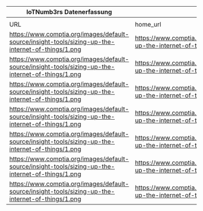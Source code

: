 |IoTNumb3rs Datenerfassung|||||||||||
| ---- | ---- | ---- | ---- | ---- | ---- | ---- | ---- | ---- | ---- | ---- |
||||||||||||
|URL|home_url|filename|device_class|device_count|market_class|market_volume|prognosis_year|publication_year|authorship_class|Dropbox folder|
|https://www.comptia.org/images/default-source/insight-tools/sizing-up-the-internet-of-things/1.png|https://www.comptia.org/resources/sizing-up-the-internet-of-things|file23_1.png|device|100000000|||1992|2015|company|Pattoho/20181122-1800|
|https://www.comptia.org/images/default-source/insight-tools/sizing-up-the-internet-of-things/1.png|https://www.comptia.org/resources/sizing-up-the-internet-of-things|file23_1.png|device|500000000|||2000|||Pattoho/20181122-1800|
|https://www.comptia.org/images/default-source/insight-tools/sizing-up-the-internet-of-things/1.png|https://www.comptia.org/resources/sizing-up-the-internet-of-things|file23_1.png|device|8700000000|||2012|||Pattoho/20181122-1800|
|https://www.comptia.org/images/default-source/insight-tools/sizing-up-the-internet-of-things/1.png|https://www.comptia.org/resources/sizing-up-the-internet-of-things|file23_1.png|device|14400000000|||2015|||Pattoho/20181122-1800|
|https://www.comptia.org/images/default-source/insight-tools/sizing-up-the-internet-of-things/1.png|https://www.comptia.org/resources/sizing-up-the-internet-of-things|file23_1.png|device|22900000000|||2017|||Pattoho/20181122-1800|
|https://www.comptia.org/images/default-source/insight-tools/sizing-up-the-internet-of-things/1.png|https://www.comptia.org/resources/sizing-up-the-internet-of-things|file23_1.png|device|34800000000|||2018|||Pattoho/20181122-1800|
|https://www.comptia.org/images/default-source/insight-tools/sizing-up-the-internet-of-things/1.png|https://www.comptia.org/resources/sizing-up-the-internet-of-things|file23_1.png|device|50100000000|||2020|||Pattoho/20181122-1800|
